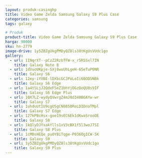 ```yaml
---
layout: produk-casinghp
title: Video Game Zelda Samsung Galaxy S9 Plus Case
categories: samsung
tags: galaxy

# Produk
product-title: Video Game Zelda Samsung Galaxy S9 Plus Case
harga: 90000
sku: hn-2779
image-drive: 1y5ZBZgUkgPMDyQZ8ls38tKgUsVUdc1go
gallery:
  - url: 1INqrXT--pCzZ2RzbTFW-x_r5R5Sxl7IN
    title: Galaxy Note 8
  - url: 1dVuoUKpje-SXj8wuUhLgeH-65eTuPONR
    title: Galaxy S6
  - url: 12ey-iYVBE-lDXbcGCJPoLoIi6BODSNBk
    title: Galaxy S6 Edge
  - url: 1a4tSLjJ2QdeFSeZ1bhYjOGzDoQU8s9IF
    title: Galaxy S6 Edge Plus
  - url: 1QX7LZ-wydyQVwrgZ4mJ8d348BGAYw-wr
    title: Galaxy S7
  - url: 1uhduUtIU9cgUSgCN0858RoLDIDnoTMpl
    title: Galaxy S7 Edge
  - url: 127kPBcHsx-goe19sEC6Ek1dKwaSrooOE
    title: Galaxy S8
  - url: 1kQlyDJYxakYlls1xV3cBX1f5l3woJ7SI
    title: Galaxy S8 Plus
  - url: 1cMDsHEQe_pu0YBiTqge-P036OgICW-5K
    title: Galaxy S9
  - url: 1y5ZBZgUkgPMDyQZ8ls38tKgUsVUdc1go
    title: Galaxy S9 Plus
---
```

